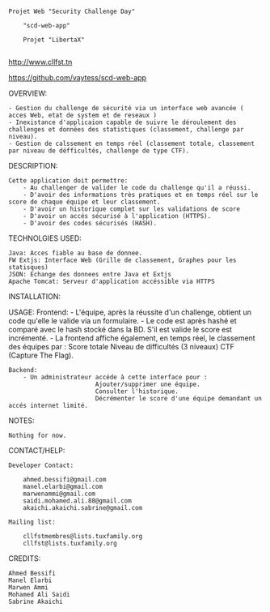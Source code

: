 ~~~~~~~~~~~~~~~~~~~~~~~~~~~~~~~~~~~~~~~~~~~~~~~~~~~~
~~~~~~~~~~~~~~~~~~~~~~~~~~~~~~~~~~~~~~~~~~~~~~~~~~~~
	Projet Web "Security Challenge Day"

		"scd-web-app"

		Projet "LibertaX"
~~~~~~~~~~~~~~~~~~~~~~~~~~~~~~~~~~~~~~~~~~~~~~~~~~~~ 
~~~~~~~~~~~~~~~~~~~~~~~~~~~~~~~~~~~~~~~~~~~~~~~~~~~~


http://www.cllfst.tn

https://github.com/vaytess/scd-web-app


OVERVIEW:
	
	- Gestion du challenge de sécurité via un interface web avancée ( acces Web, etat de system et de reseaux )
	- Inexistance d'applicaion capable de suivre le déroulement des challenges et données des statistiques (classement, challenge par niveau).
	- Gestion de calssement en temps réel (classement totale, classement par niveau de défficultés, challenge de type CTF).

DESCRIPTION: 

	Cette application doit permettre:
		- Au challenger de valider le code du challenge qu'il a réussi.
		- D'avoir des informations très pratiques et en temps réel sur le score de chaque équipe et leur classement.
		- D'avoir un historique complet sur les validations de score
		- D'avoir un accés sécurisé à l'application (HTTPS).
		- D'avoir des codes sécurisés (HASH).

TECHNOLGIES USED:

	Java: Acces fiable au base de donnee.
	FW Extjs: Interface Web (Grille de classement, Graphes pour les statisques)
	JSON: Echange des donnees entre Java et Extjs
	Apache Tomcat: Serveur d'application accéssible via HTTPS	


INSTALLATION:




USAGE:
	Frontend:
		- L'équipe, après la réussite d'un challenge, obtient un code qu'elle le valide via un formulaire.
		- Le code est après hashé et comparé avec le hash stocké dans la BD. S'il est valide le score est incrémenté.
		- La frontend affiche également, en temps réel, le classement des équipes par :
												Score totale
												Niveau de difficultés (3 niveaux)
												CTF (Capture The Flag).

	Backend:
		- Un administrateur accéde à cette interface pour :
							Ajouter/supprimer une équipe.
							Consulter l'historique.
							Décrémenter le score d'une équipe demandant un accés internet limité.


NOTES: 

	Nothing for now.

CONTACT/HELP:

	Developer Contact:

		ahmed.bessifi@gmail.com
		manel.elarbi@gmail.com
		marwenammi@gmail.com	
		saidi.mohamed.ali.88@gmail.com	
		akaichi.akaichi.sabrine@gmail.com

	Mailing list:
	
		cllfstmembres@lists.tuxfamily.org
		cllfst@lists.tuxfamily.org

CREDITS:

	Ahmed Bessifi
	Manel Elarbi
	Marwen Ammi
	Mohamed Ali Saidi
	Sabrine Akaichi
	
